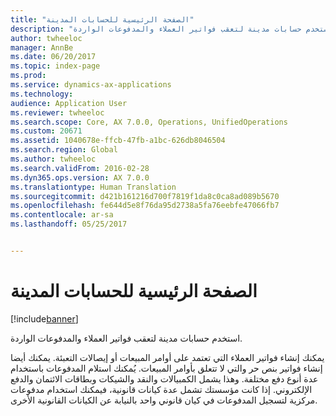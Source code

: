 ```yaml
---
title: "الصفحة الرئيسية للحسابات المدينة"
description: "استخدم حسابات مدينة لتعقب فواتير العملاء والمدفوعات الواردة."
author: twheeloc
manager: AnnBe
ms.date: 06/20/2017
ms.topic: index-page
ms.prod: 
ms.service: dynamics-ax-applications
ms.technology: 
audience: Application User
ms.reviewer: twheeloc
ms.search.scope: Core, AX 7.0.0, Operations, UnifiedOperations
ms.custom: 20671
ms.assetid: 1040678e-ffcb-47fb-a1bc-626db8046504
ms.search.region: Global
ms.author: twheeloc
ms.search.validFrom: 2016-02-28
ms.dyn365.ops.version: AX 7.0.0
ms.translationtype: Human Translation
ms.sourcegitcommit: d421b161216d700f7819f1da8c0ca8ad089b5670
ms.openlocfilehash: fe644d5e8f76da95d2738a5fa76eebfe47066fb7
ms.contentlocale: ar-sa
ms.lasthandoff: 05/25/2017


---
```


# <a name="accounts-receivable-home-page"></a>الصفحة الرئيسية للحسابات المدينة

[!include[banner](../includes/banner.md)]


استخدم حسابات مدينة لتعقب فواتير العملاء والمدفوعات الواردة. 

يمكنك إنشاء فواتير العملاء التي تعتمد على أوامر المبيعات أو إيصالات التعبئة. يمكنك أيضا إنشاء فواتير بنص حر والتي لا تتعلق بأوامر المبيعات. يُمكنك استلام المدفوعات باستخدام عدة أنوع دفع مختلفة. وهذا يشمل الكمبيالات والنقد والشيكات وبطاقات الائتمان والدفع الإلكتروني. إذا كانت مؤسستك تشمل عدة كيانات قانونية، فيمكنك استخدام مدفوعات مركزية لتسجيل المدفوعات في كيان قانوني واحد بالنيابة عن الكيانات القانونية الأخرى.








